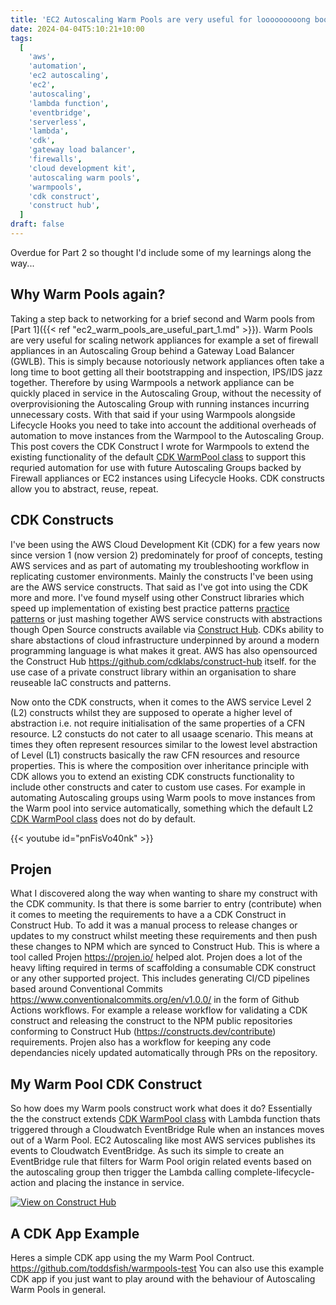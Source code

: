 ```yaml
---
title: 'EC2 Autoscaling Warm Pools are very useful for looooooooong bootstrap times - Part 2'
date: 2024-04-04T5:10:21+10:00
tags:
  [
    'aws',
    'automation',
    'ec2 autoscaling',
    'ec2',
    'autoscaling',
    'lambda function',
    'eventbridge',
    'serverless',
    'lambda',
    'cdk',
    'gateway load balancer',
    'firewalls',
    'cloud development kit',
    'autoscaling warm pools',
    'warmpools',
    'cdk construct',
    'construct hub',
  ]
draft: false
---
```


Overdue for Part 2 so thought I'd include some of my learnings along the way...

## Why Warm Pools again?

Taking a step back to networking for a brief second and Warm pools from [Part 1]({{< ref "ec2_warm_pools_are_useful_part_1.md" >}}). Warm Pools are very useful for scaling network appliances for example a set of firewall appliances in an Autoscaling Group behind a Gateway Load Balancer (GWLB). This is simply because notoriously network appliances often take a long time to boot getting all their bootstrapping and inspection, IPS/IDS jazz together. Therefore by using Warmpools a network appliance can be quickly placed in service in the Autoscaling Group, without the necessity of overprovisioning the Autoscaling Group with running instances incurring unnecessary costs. With that said if your using Warmpools alongside Lifecycle Hooks you need to take into account the additional overheads of automation to move instances from the Warmpool to the Autoscaling Group. This post covers the CDK Construct I wrote for Warmpools to extend the existing functionality of the default [CDK WarmPool class](https://docs.aws.amazon.com/cdk/api/v2/docs/aws-cdk-lib.aws_autoscaling.WarmPool.html) to support this requried automation for use with future Autoscaling Groups backed by Firewall appliances or EC2 instances using Lifecycle Hooks. CDK constructs allow you to abstract, reuse, repeat.

## CDK Constructs

I've been using the AWS Cloud Development Kit (CDK) for a few years now since version 1 (now version 2) predominately for proof of concepts, testing AWS services and as part of automating my troubleshooting workflow in replicating customer environments. Mainly the constructs I've been using are the AWS service constructs. That said as I've got into using the CDK more and more. I've found myself using other Construct libraries which speed up implementation of existing best practice patterns [practice patterns](https://docs.aws.amazon.com/solutions/latest/constructs/welcome.html) or just mashing together AWS service constructs with abstractions though Open Source constructs available via [Construct Hub](https://constructs.dev/). CDKs ability to share abstactions of cloud infrastructure underpinned by around a modern programming language is what makes it great. AWS has also opensourced the Construct Hub https://github.com/cdklabs/construct-hub itself. for the use case of a private construct library within an organisation to share reuseable IaC constructs and patterns.

Now onto the CDK constructs, when it comes to the AWS service Level 2 (L2) constructs whilst they are supposed to operate a higher level of abstraction i.e. not require initialisation of the same properties of a CFN resource. L2 constucts do not cater to all usaage scenario. This means at times they often represent resources similar to the lowest level abstraction of Level (L1) constructs basically the raw CFN resources and resource properties. This is where the composition over inheritance principle with CDK allows you to extend an existing CDK constructs functionality to include other constructs and cater to custom use cases. For example in automating Autoscaling groups using Warm pools to move instances from the Warm pool into service automatically, something which the default L2 [CDK WarmPool class](https://docs.aws.amazon.com/cdk/api/v2/docs/aws-cdk-lib.aws_autoscaling.WarmPool.html) does not do by default.

{{< youtube id="pnFisVo40nk" >}}

## Projen

What I discovered along the way when wanting to share my construct with the CDK community. Is that there is some barrier to entry (contribute) when it comes to meeting the requirements to have a a CDK Construct in Construct Hub. To add it was a manual process to release changes or updates to my construct whilst meeting these requirements and then push these changes to NPM which are synced to Construct Hub. This is where a tool called Projen https://projen.io/ helped alot. Projen does a lot of the heavy lifting required in terms of scaffolding a consumable CDK construct or any other supported project. This includes generating CI/CD pipelines based around Conventional Commits https://www.conventionalcommits.org/en/v1.0.0/ in the form of Github Actions workflows. For example a release workflow for validating a CDK construct and releasing the construct to the NPM public repositories conforming to Construct Hub (https://constructs.dev/contribute) requirements. Projen also has a workflow for keeping any code dependancies nicely updated automatically through PRs on the repository.

## My Warm Pool CDK Construct

So how does my Warm pools construct work what does it do? Essentially the the construct extends [CDK WarmPool class](https://docs.aws.amazon.com/cdk/api/v2/docs/aws-cdk-lib.aws_autoscaling.WarmPool.html) with Lambda function thats triggered through a Cloudwatch EventBridge Rule when an instances moves out of a Warm Pool. EC2 Autoscaling like most AWS services publishes its events to Cloudwatch EventBridge. As such its simple to create an EventBridge rule that filters for Warm Pool origin related events based on the autoscaling group then trigger the Lambda calling complete-lifecycle-action and placing the instance in service.

[![View on Construct Hub](https://constructs.dev/badge?package=%40pandanus-cloud%2Fcdk-autoscaling-warmpool)](https://constructs.dev/packages/@pandanus-cloud/cdk-autoscaling-warmpool)

## A CDK App Example

Heres a simple CDK app using the my Warm Pool Contruct.
https://github.com/toddsfish/warmpools-test
You can also use this example CDK app if you just want to play around with the behaviour of Autoscaling Warm Pools in general.
